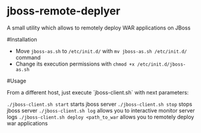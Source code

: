# jboss-remote-deplyer
A small utility which allows to remotely deploy WAR applications  on JBoss

#Installation

* Move `jboss-as.sh` to `/etc/init.d/` with `mv jboss-as.sh /etc/init.d/` command
* Change its execution permissions with `chmod +x /etc/init.d/jboss-as.sh`

#Usage

From a different host, just execute ´jboss-client.sh` with next parameters:

`./jboss-client.sh start` starts jboss server
`./jboss-client.sh stop` stops jboss server
`./jboss-client.sh log` allows you to interactive monitor server logs
`./jboss-client.sh deploy <path_to_war` allows you to remotely deploy war applications
